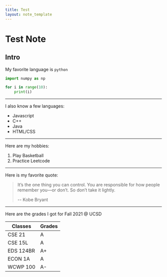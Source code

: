 ```yaml
---
title: Test
layout: note_template
---
```


#  Test Note

## Intro

My favorite language is `python`

```py
import numpy as np

for i in range(10):
    print(i)
```

***

I also know a few languages:
- Javascript
- C++
- Java
- HTML/CSS

***

Here are my hobbies:
1. Play Basketball
2. Practice Leetcode

***

Here is my favorite quote:

> It’s the one thing you can control. You are responsible for how people remember you—or don’t. So don’t take it lightly.
>
> -- Kobe Bryant

***

Here are the grades I got for Fall 2021 @ UCSD

| Classes | Grades |
| -- | -- |
| CSE 21 | A |
| CSE 15L | A |
| EDS 124BR | A+ |
| ECON 1A | A |
| WCWP 100 | A- |
